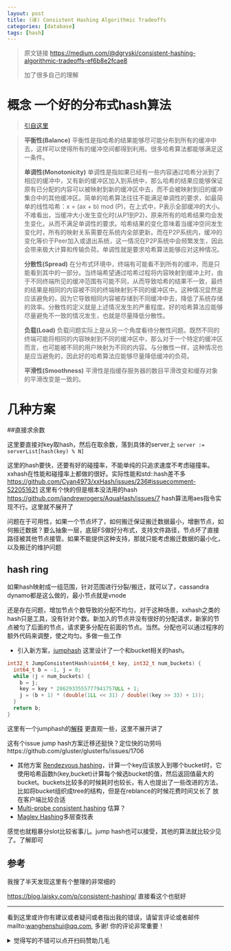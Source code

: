 ```yaml
---
layout: post
title: (译) Consistent Hashing Algorithmic Tradeoffs
categories: [database]
tags: [hash]
---
```


> 原文链接 https://medium.com/@dgryski/consistent-hashing-algorithmic-tradeoffs-ef6b8e2fcae8
>
> 加了很多自己的理解

# 概念 一个好的分布式hash算法

>  [引自这里](https://gardiant.github.io/2019/03/14/%E4%B8%80%E8%87%B4%E6%80%A7hash%E4%B8%8E%E8%B4%9F%E8%BD%BD%E5%9D%87%E8%A1%A1/)

> **平衡性(Balance)**
> 平衡性是指哈希的结果能够尽可能分布到所有的缓冲中去，这样可以使得所有的缓冲空间都得到利用。很多哈希算法都能够满足这一条件。
>
> **单调性(Monotonicity)**
> 单调性是指如果已经有一些内容通过哈希分派到了相应的缓冲中，又有新的缓冲区加入到系统中，那么哈希的结果应能够保证原有已分配的内容可以被映射到新的缓冲区中去，而不会被映射到旧的缓冲集合中的其他缓冲区。简单的哈希算法往往不能满足单调性的要求，如最简单的线性哈希：x = (ax + b) mod  (P)，在上式中，P表示全部缓冲的大小。不难看出，当缓冲大小发生变化时(从P1到P2)，原来所有的哈希结果均会发生变化，从而不满足单调性的要求。哈希结果的变化意味着当缓冲空间发生变化时，所有的映射关系需要在系统内全部更新。而在P2P系统内，缓冲的变化等价于Peer加入或退出系统，这一情况在P2P系统中会频繁发生，因此会带来极大计算和传输负荷。单调性就是要求哈希算法能够应对这种情况。
>
> **分散性(Spread)**
> 在分布式环境中，终端有可能看不到所有的缓冲，而是只能看到其中的一部分。当终端希望通过哈希过程将内容映射到缓冲上时，由于不同终端所见的缓冲范围有可能不同，从而导致哈希的结果不一致，最终的结果是相同的内容被不同的终端映射到不同的缓冲区中。这种情况显然是应该避免的，因为它导致相同内容被存储到不同缓冲中去，降低了系统存储的效率。分散性的定义就是上述情况发生的严重程度。好的哈希算法应能够尽量避免不一致的情况发生，也就是尽量降低分散性。
>
> **负载(Load)**
> 负载问题实际上是从另一个角度看待分散性问题。既然不同的终端可能将相同的内容映射到不同的缓冲区中，那么对于一个特定的缓冲区而言，也可能被不同的用户映射为不同的内容。与分散性一样，这种情况也是应当避免的，因此好的哈希算法应能够尽量降低缓冲的负荷。
>
> **平滑性(Smoothness)**
> 平滑性是指缓存服务器的数目平滑改变和缓存对象的平滑改变是一致的。



# 几种方案

##直接求余数

这里要直接对key取hash，然后在取余数，落到具体的server上  `server := serverList[hash(key) % N]`

这里的hash要快，还要有好的碰撞率，不能单纯的只追求速度不考虑碰撞率。xxhash在性能和碰撞率上都做的很好。实际性能和std::hash差不多 https://github.com/Cyan4973/xxHash/issues/236#issuecomment-522051621 这里有个快的但是根本没法用的hash https://github.com/jandrewrogers/AquaHash/issues/7 hash算法用aes指令实现不行。这里就不展开了

 问题在于可用性，如果一个节点坏了，如何搬迁保证搬迁数据最小，增删节点，如何搬迁数据？要么抽象一层，底层FS做好分布式，支持文件路径，节点坏了直接路径被其他节点接管。如果不能提供这种支持，那就只能考虑搬迁数据的最小化，以及搬迁的维护问题



## hash ring

如果hash映射成一组范围，针对范围进行分裂/搬迁，就可以了，cassandra dynamo都是这么做的，最小节点就是vnode

还是存在问题，增加节点个数导致的分配不均匀，对于这种场景，xxhash之类的hash只是工具，没有针对个数。新加入的节点并没有很好的分配请求，新家的节点被匀了后面的节点，请求更多分配在前面的节点。当然。分配也可以通过程序的额外代码来调整，使之均匀。多做一些工作

- 引入新方案，[jumphash](https://arxiv.org/abs/1406.2294) 这里设计了一个和bucket相关的hash。

```c++
int32_t JumpConsistentHash(uint64_t key, int32_t num_buckets) {
  int64_t b = -1, j = 0;
  while (j < num_buckets) {
    b = j;
    key = key * 2862933555777941757ULL + 1;
    j = (b + 1) * (double(1LL << 31) / double((key >> 33) + 1));
  }
  return b;
}
```

这里有一个jumphash的[解释](https://zhuanlan.zhihu.com/p/104124045) 更直观一些，这里不展开讲了

这有个issue jump hash方案迁移还挺快？定位快的功劳吗https://github.com/gluster/glusterfs/issues/1706

- 其他方案 [Rendezvous hashing](https://colobu.com/2016/03/22/jump-consistent-hash/)，计算一个key应该放入到哪个bucket时，它使用哈希函数h(key,bucket)计算每个候选bucket的值，然后返回值最大的bucket。buckets比较多的时候耗时也较长，有人也提出了一些改进的方法，比如将bucket组织成tree的结构，但是在reblance的时候花费时间又长了 放在客户端比较合适
- [Multi-probe consistent hashing](https://arxiv.org/pdf/1505.00062.pdf) 估算？
- [Maglev Hashing](https://static.googleusercontent.com/media/research.google.com/zh-CN//pubs/archive/44824.pdf)多层查找表

感觉也就粗暴分slot比较省事儿。jump hash也可以接受，其他的算法就比较少见了。了解即可



## 参考

我搜了半天发现这里有个整理的非常细的

https://blog.laisky.com/p/consistent-hashing/ 直接看这个也挺好


---

看到这里或许你有建议或者疑问或者指出我的错误，请留言评论或者邮件mailto:wanghenshui@qq.com, 多谢!  你的评论非常重要！

<details>
<summary>觉得写的不错可以点开扫码赞助几毛</summary>
<img src="https://wanghenshui.github.io/assets/wepay.png" alt="微信转账">
</details>